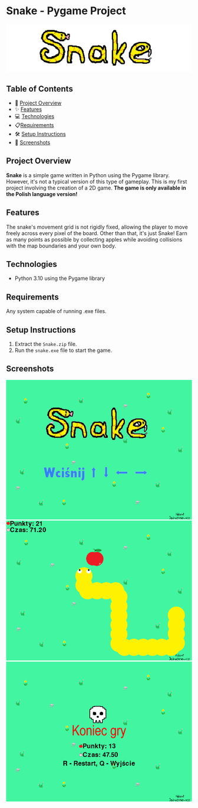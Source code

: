 # Snake - Pygame Project
<div align="center">
  <img src="./ss/logo.png"/>
</div>

## Table of Contents
- 🚀 [Project Overview](#project-overview)
- ✨ [Features](#features)
- 💻 [Technologies](#technologies)
- 📋[Requirements](#requirements)
- 🛠️ [Setup Instructions](#setup-instructions)
- 📸 [Screenshots](#screenshots)

## Project Overview
**Snake** is a simple game written in Python using the Pygame library. However, it's not a typical version of this type of gameplay. This is my first project involving the creation of a 2D game. **The game is only available in the Polish language version!**

## Features
The snake's movement grid is not rigidly fixed, allowing the player to move freely across every pixel of the board. Other than that, it's just Snake! Earn as many points as possible by collecting apples while avoiding collisions with the map boundaries and your own body.

## Technologies

- Python 3.10 using the Pygame library

## Requirements
Any system capable of running .exe files.

## Setup Instructions

1. Extract the `Snake.zip` file.
2. Run the `snake.exe` file to start the game.

## Screenshots

<div align="center">
  <img src="./ss/ss1.png"/>
  <img src="./ss/ss2.png"/>
  <img src="./ss/ss3.png"/>
</div>

